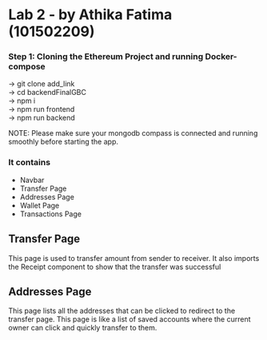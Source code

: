 # Lab 2 - by Athika Fatima (101502209)

### Step 1: Cloning the Ethereum Project and running Docker-compose <br />

-> git clone add_link<br />
-> cd backendFinalGBC<br />
-> npm i<br />
-> npm run frontend<br />
-> npm run backend

NOTE: Please make sure your mongodb compass is connected and running smoothly before starting the app.

### It contains

<ul>
<li>Navbar</li>
<li>Transfer Page</li>
<li>Addresses Page</li>
<li>Wallet Page</li>
<li>Transactions Page</li>
</ul>

<h2>Transfer Page</h2>
<p>This page is used to transfer amount from sender to receiver. It also imports the Receipt component to show that the transfer was successful</p>

<h2>Addresses Page</h2>
<p>This page lists all the addresses that can be clicked to redirect to the transfer page. This page is like a list of saved accounts where the current owner can click and quickly transfer to them.</p>
